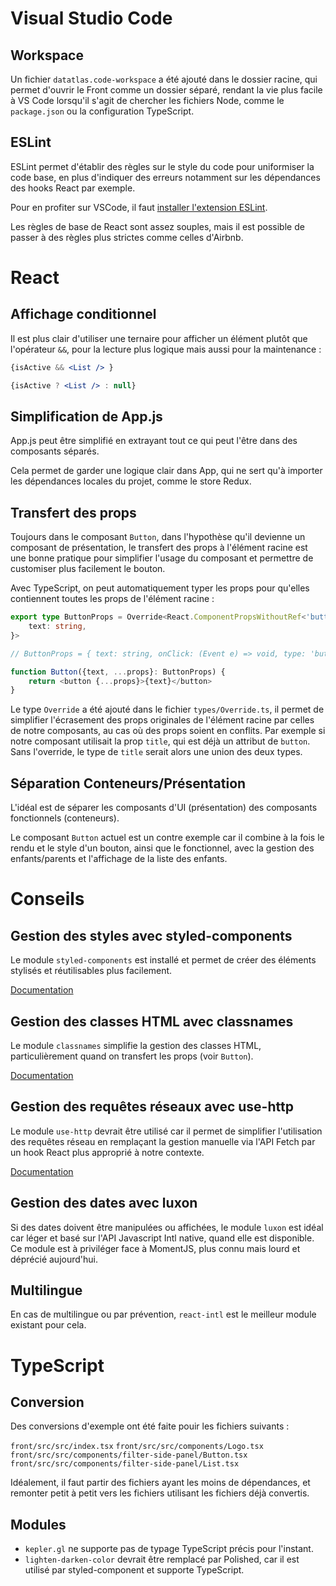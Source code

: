 # Visual Studio Code

## Workspace

Un fichier `datatlas.code-workspace` a été ajouté dans le dossier racine, qui permet d'ouvrir le Front comme un dossier séparé, rendant la vie plus facile à VS Code lorsqu'il s'agit de chercher les fichiers Node, comme le `package.json` ou la configuration TypeScript.

## ESLint

ESLint permet d'établir des règles sur le style du code pour uniformiser la code base, en plus d'indiquer des erreurs notamment sur les dépendances des hooks React par exemple.

Pour en profiter sur VSCode, il faut [installer l'extension ESLint](https://daveceddia.com/vscode-use-eslintrc/).

Les règles de base de React sont assez souples, mais il est possible de passer à des règles plus strictes comme celles d'Airbnb.

# React

## Affichage conditionnel

Il est plus clair d'utiliser une ternaire pour afficher un élément plutôt que l'opérateur `&&`, pour la lecture plus logique mais aussi pour la maintenance :

```jsx
{isActive && <List /> }
```

```jsx
{isActive ? <List /> : null}
```

## Simplification de App.js

App.js peut être simplifié en extrayant tout ce qui peut l'être dans des composants séparés.

Cela permet de garder une logique clair dans App, qui ne sert qu'à importer les dépendances locales du projet, comme le store Redux.

## Transfert des props

Toujours dans le composant `Button`, dans l'hypothèse qu'il devienne un composant de présentation, le transfert des props à l'élément racine est une bonne pratique pour simplifier l'usage du composant et permettre de customiser plus facilement le bouton.

Avec TypeScript, on peut automatiquement typer les props pour qu'elles contiennent toutes les props de l'élément racine :

```ts
export type ButtonProps = Override<React.ComponentPropsWithoutRef<'button'>, {
    text: string,
}>

// ButtonProps = { text: string, onClick: (Event e) => void, type: 'button'|'submit', name: string children: React.ReactNode, etc. }

function Button({text, ...props}: ButtonProps) {
    return <button {...props}>{text}</button>
}
```

Le type `Override` a été ajouté dans le fichier `types/Override.ts`, il permet de simplifier l'écrasement des props originales de l'élément racine par celles de notre composants, au cas où des props soient en conflits. Par exemple si notre composant utilisait la prop `title`, qui est déjà un attribut de `button`. Sans l'override, le type de `title` serait alors une union des deux types.

## Séparation Conteneurs/Présentation

L'idéal est de séparer les composants d'UI (présentation) des composants fonctionnels (conteneurs).

Le composant `Button` actuel est un contre exemple car il combine à la fois le rendu et le style d'un bouton, ainsi que le fonctionnel, avec la gestion des enfants/parents et l'affichage de la liste des enfants.

# Conseils

## Gestion des styles avec styled-components

Le module `styled-components` est installé et permet de créer des éléments stylisés et réutilisables plus facilement.

[Documentation](https://styled-components.com/docs)

## Gestion des classes HTML avec classnames

Le module `classnames` simplifie la gestion des classes HTML, particulièrement quand on transfert les props (voir `Button`).

[Documentation](https://github.com/JedWatson/classnames)

## Gestion des requêtes réseaux avec use-http

Le module `use-http` devrait être utilisé car il permet de simplifier l'utilisation des requêtes réseau en remplaçant la gestion manuelle via l'API Fetch par un hook React plus approprié à notre contexte.

[Documentation](https://use-http.com/#/)

## Gestion des dates avec luxon

Si des dates doivent être manipulées ou affichées, le module `luxon` est idéal car léger et basé sur l'API Javascript Intl native, quand elle est disponible.
Ce module est à priviléger face à MomentJS, plus connu mais lourd et déprécié aujourd'hui.

## Multilingue

En cas de multilingue ou par prévention, `react-intl` est le meilleur module existant pour cela.

# TypeScript

## Conversion

Des conversions d'exemple ont été faite pouir les fichiers suivants :

`front/src/src/index.tsx`
`front/src/src/components/Logo.tsx`
`front/src/src/components/filter-side-panel/Button.tsx`
`front/src/src/components/filter-side-panel/List.tsx`

Idéalement, il faut partir des fichiers ayant les moins de dépendances, et remonter petit à petit vers les fichiers utilisant les fichiers déjà convertis.

## Modules

* `kepler.gl` ne supporte pas de typage TypeScript précis pour l'instant.
* `lighten-darken-color` devrait être remplacé par Polished, car il est utilisé par styled-component et supporte TypeScript.